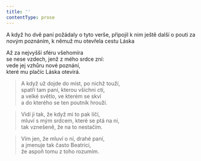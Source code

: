 ```yaml
---
title: ''
contentType: prose
---
```


A když ho dvě paní požádaly o tyto verše, připojil k nim ještě další o pouti za novým poznáním, k němuž mu otevřela cestu Láska

Až za nejvyšší sféru všehomíra  
se nese vzdech, jenž z mého srdce zní:  
vede jej vzhůru nové poznání,  
které mu plačíc Láska otevírá.

> A když už dojde do míst, po nichž touží,  
> spatří tam paní, kterou všichni ctí,  
> a velké světlo, ve kterém se skví  
> a do kterého se ten poutník hrouží.

> Vidí ji tak, že když mi to pak líčí,  
> mluví s mým srdcem, které se ptá na ni,  
> tak vznešeně, že na to nestačím.

> Vím jen, že mluví o ní, drahé paní,  
> a jmenuje tak často Beatrici,  
> že aspoň tomu z toho rozumím.
